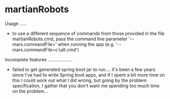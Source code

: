 # martianRobots

Usage
.....

- to use a different sequence of commands from those provided in the file martianRobots.cmd, pass the command line parameter '--mars.commandFile=<absolute file path>' when running the app
   (e.g. '--mars.commandFile=c:\\alt.cmd')



Incomplete features
...................

- failed to get generated spring boot jar to run.... it's been a few years since I've had to write Spring boot apps, and if I spent a bit more time on this I could work out what I did wrong,
   but going by the problem specification, I gather that you don't want me spending too much time on the problem...

